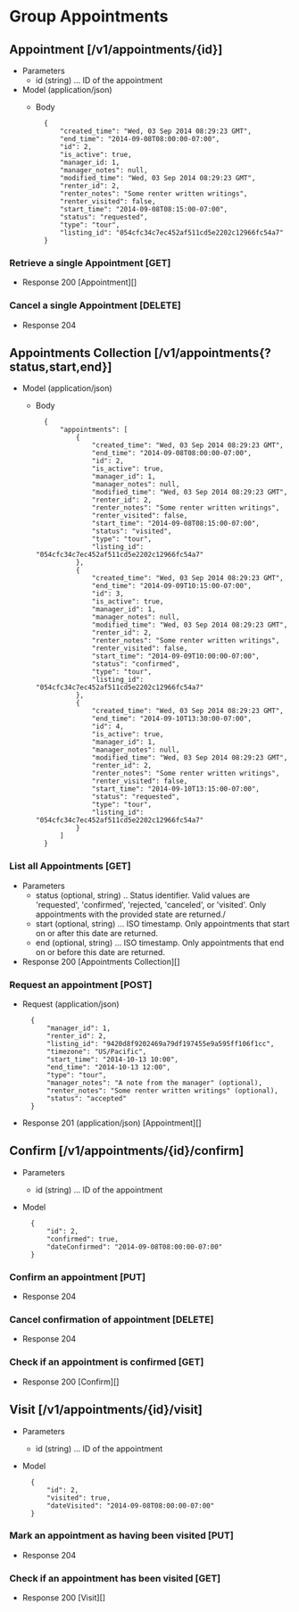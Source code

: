 # Group Appointments

## Appointment [/v1/appointments/{id}]
+ Parameters
    + id (string) ... ID of the appointment
+ Model (application/json)
    + Body

            {
                "created_time": "Wed, 03 Sep 2014 08:29:23 GMT",
                "end_time": "2014-09-08T08:00:00-07:00",
                "id": 2,
                "is_active": true,
                "manager_id: 1,
                "manager_notes": null,
                "modified_time": "Wed, 03 Sep 2014 08:29:23 GMT",
                "renter_id": 2,
                "renter_notes": "Some renter written writings",
                "renter_visited": false,
                "start_time": "2014-09-08T08:15:00-07:00",
                "status": "requested",
                "type": "tour",
                "listing_id": "054cfc34c7ec452af511cd5e2202c12966fc54a7"
            }

### Retrieve a single Appointment [GET]
+ Response 200
    [Appointment][]

### Cancel a single Appointment [DELETE]
+ Response 204

## Appointments Collection [/v1/appointments{?status,start,end}]
+ Model (application/json)
    + Body

            {
                "appointments": [
                    {
                        "created_time": "Wed, 03 Sep 2014 08:29:23 GMT",
                        "end_time": "2014-09-08T08:00:00-07:00",
                        "id": 2,
                        "is_active": true,
                        "manager_id": 1,
                        "manager_notes": null,
                        "modified_time": "Wed, 03 Sep 2014 08:29:23 GMT",
                        "renter_id": 2,
                        "renter_notes": "Some renter written writings",
                        "renter_visited": false,
                        "start_time": "2014-09-08T08:15:00-07:00",
                        "status": "visited",
                        "type": "tour",
                        "listing_id": "054cfc34c7ec452af511cd5e2202c12966fc54a7"
                    },
                    {
                        "created_time": "Wed, 03 Sep 2014 08:29:23 GMT",
                        "end_time": "2014-09-09T10:15:00-07:00",
                        "id": 3,
                        "is_active": true,
                        "manager_id": 1,
                        "manager_notes": null,
                        "modified_time": "Wed, 03 Sep 2014 08:29:23 GMT",
                        "renter_id": 2,
                        "renter_notes": "Some renter written writings",
                        "renter_visited": false,
                        "start_time": "2014-09-09T10:00:00-07:00",
                        "status": "confirmed",
                        "type": "tour",
                        "listing_id": "054cfc34c7ec452af511cd5e2202c12966fc54a7"
                    },
                    {
                        "created_time": "Wed, 03 Sep 2014 08:29:23 GMT",
                        "end_time": "2014-09-10T13:30:00-07:00",
                        "id": 4,
                        "is_active": true,
                        "manager_id": 1,
                        "manager_notes": null,
                        "modified_time": "Wed, 03 Sep 2014 08:29:23 GMT",
                        "renter_id": 2,
                        "renter_notes": "Some renter written writings",
                        "renter_visited": false,
                        "start_time": "2014-09-10T13:15:00-07:00",
                        "status": "requested",
                        "type": "tour",
                        "listing_id": "054cfc34c7ec452af511cd5e2202c12966fc54a7"
                    }
                ]
            }

### List all Appointments [GET]
+ Parameters
    + status (optional, string) .. Status identifier. Valid values are 'requested', 'confirmed', 'rejected, 'canceled', or 'visited'. Only appointments with the provided state are returned./
    + start (optional, string) ... ISO timestamp. Only appointments that start on or after this date are returned.
    + end (optional, string) ... ISO timestamp. Only appointments that end on or before this date are returned.
+ Response 200
    [Appointments Collection][]

### Request an appointment [POST]
+ Request (application/json)

        {
            "manager_id": 1,
            "renter_id": 2,
            "listing_id": "9420d8f9202469a79df197455e9a595ff106f1cc",
            "timezone": "US/Pacific",
            "start_time": "2014-10-13 10:00",
            "end_time": "2014-10-13 12:00",
            "type": "tour",
            "manager_notes": "A note from the manager" (optional),
            "renter_notes": "Some renter written writings" (optional),
            "status": "accepted"
        }

+ Response 201 (application/json)
    [Appointment][]

## Confirm [/v1/appointments/{id}/confirm]
+ Parameters
    + id (string) ... ID of the appointment
+ Model

        {
            "id": 2,
            "confirmed": true,
            "dateConfirmed": "2014-09-08T08:00:00-07:00"
        }

### Confirm an appointment [PUT]
+ Response 204

### Cancel confirmation of appointment [DELETE]
+ Response 204

### Check if an appointment is confirmed [GET]
+ Response 200
    [Confirm][]

## Visit [/v1/appointments/{id}/visit]
+ Parameters
    + id (string) ... ID of the appointment
+ Model

        {
            "id": 2,
            "visited": true,
            "dateVisited": "2014-09-08T08:00:00-07:00"
        }

### Mark an appointment as having been visited [PUT]
+ Response 204

### Check if an appointment has been visited [GET]
+ Response 200
    [Visit][]
